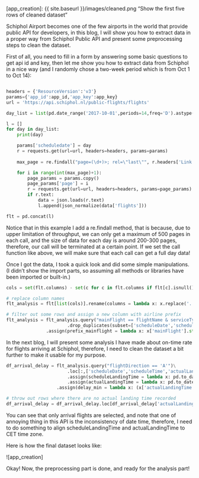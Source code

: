 [app_creation]: {{ site.baseurl }}/images/cleaned.png “Show the first five rows of cleaned dataset” 

Schiphol Airport becomes one of the few airports in the world that provide public API for developers, in this blog, I will show you how to extract data in a proper way from Schiphol Public API and present some preprocessing steps to clean the dataset.

First of all, you need to fill in a form by answering some basic questions to get api id and key, then let me show you how to extract data from Schiphol in a nice way (and I randomly chose a two-week period which is from Oct 1 to Oct 14):

```python

headers = {'ResourceVersion':'v3'}
params={'app_id':app_id,'app_key':app_key}
url = 'https://api.schiphol.nl/public-flights/flights'

day_list = list(pd.date_range('2017-10-01',periods=14,freq='D').astype(str))

l = []
for day in day_list:
    print(day)

    params['scheduledate'] = day
    r = requests.get(url=url, headers=headers, params=params)
    
    max_page = re.findall("page=(\d+)>; rel=\"last\"", r.headers['Link'])[0]

    for i in range(int(max_page)+1):
        page_params = params.copy()
        page_params['page'] = i
        r = requests.get(url=url, headers=headers, params=page_params)
        if r.text:
            data = json.loads(r.text)
            l.append(json_normalize(data['flights']))

flt = pd.concat(l)
```
Notice that in this example I add a re.findall method, that is because, due to upper limitation of throughput, we can only get a maximum of 500 pages in each call, and the size of data for each day is around 200-300 pages, therefore, our call will be terminated at a certain point. If we set the call function like above, we will make sure that each call can get a full day data! 

Once I got the data, I took a quick look and did some simple manipulations. (I didn’t show the import parts, so assuming all methods or libraries have been imported or built-in.)

```python
cols = set(flt.columns) - set(c for c in flt.columns if flt[c].isnull().all())

# replace column names
flt_analysis = flt[list(cols)].rename(columns = lambda x: x.replace('.','_')).reset_index().drop('index',axis=1)

# filter out some rows and assign a new column with airline prefix
flt_analysis = flt_analysis.query("mainFlight == flightName & serviceType == 'J'")\
    		           .drop_duplicates(subset=['scheduleDate','scheduleTime','mainFlight','flightDirection']) \
   			   .assign(prefix_mainflight = lambda x: x['mainFlight'].str.extract('^([A-Z]{3}|[A-Z0-9]{2})',expand=False))

```

In the next blog, I will present some analysis I have made about on-time rate for flights arriving at Schiphol, therefore, I need to clean the dataset a bit further to make it usable for my purpose.
```python
df_arrival_delay = flt_analysis.query("flightDirection == 'A'")\
    			       .loc[:,['scheduleDate','scheduleTime','actualLandingTime','prefix_mainflight']]\
    			       .assign(scheduleLandingTime = lambda x: pd.to_datetime(x['scheduleDate'] + ' ' + x['scheduleTime']).dt.tz_localize('CET'))\
    			       .assign(actualLandingTime = lambda x: pd.to_datetime(x['actualLandingTime']).dt.tz_localize('UTC').dt.tz_convert('CET'))\
   			       .assign(delay_min = lambda x: (x['actualLandingTime']-x['scheduleLandingTime']).astype('timedelta64[m]'))

# throw out rows where there are no actual landing time recorded
df_arrival_delay = df_arrival_delay.loc[df_arrival_delay['actualLandingTime'].notnull()]
```
You can see that only arrival flights are selected, and note that one of annoying thing in this API is the inconsistency of date time, therefore, I need to do something to align scheduleLandingTime and actualLandingTime to CET time zone.

Here is how the final dataset looks like:

![app_creation]

Okay! Now, the preprocessing part is done, and ready for the analysis part!


